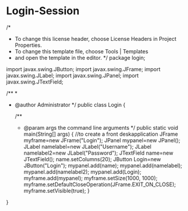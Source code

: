 # Login-Session
/*
 * To change this license header, choose License Headers in Project Properties.
 * To change this template file, choose Tools | Templates
 * and open the template in the editor.
 */
package login;

import javax.swing.JButton;
import javax.swing.JFrame;
import javax.swing.JLabel;
import javax.swing.JPanel;
import javax.swing.JTextField;

/**
 *
 * @author Administrator
 */
public class Login {

    /**
     * @param args the command line arguments
     */
    public static void main(String[] args) {
        //to create a front deskapplication
     JFrame myframe=new JFrame("Login");
     JPanel mypanel=new JPanel();
     JLabel namelabel=new JLabel("Username");
     JLabel namelabel2=new JLabel("Password");
     JTextField name=new JTextField();
     name.setColumns(20);
     JButton Login=new JButton("Login");
     mypanel.add(name);
     mypanel.add(namelabel);
     mypanel.add(namelabel2);
     mypanel.add(Login);
     myframe.add(mypanel);
     myframe.setSize(1000, 1000);
     myframe.setDefaultCloseOperation(JFrame.EXIT_ON_CLOSE);
     myframe.setVisible(true);
    }
    
    
}
